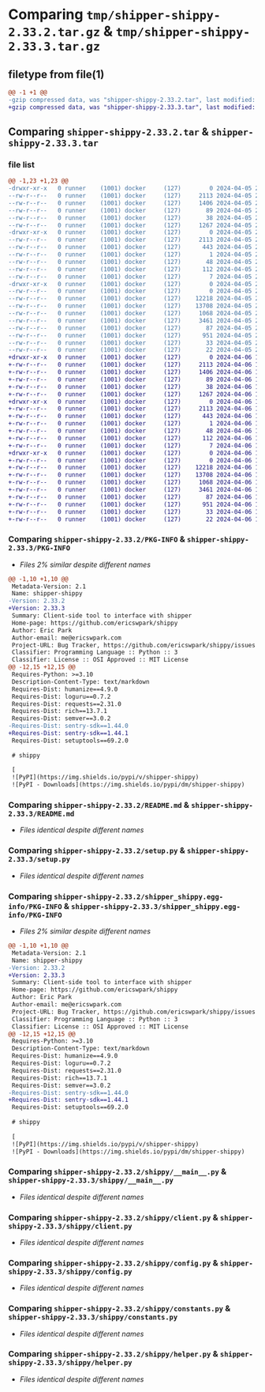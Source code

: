 # Comparing `tmp/shipper-shippy-2.33.2.tar.gz` & `tmp/shipper-shippy-2.33.3.tar.gz`

## filetype from file(1)

```diff
@@ -1 +1 @@
-gzip compressed data, was "shipper-shippy-2.33.2.tar", last modified: Fri Apr  5 20:29:57 2024, max compression
+gzip compressed data, was "shipper-shippy-2.33.3.tar", last modified: Sat Apr  6 14:34:59 2024, max compression
```

## Comparing `shipper-shippy-2.33.2.tar` & `shipper-shippy-2.33.3.tar`

### file list

```diff
@@ -1,23 +1,23 @@
-drwxr-xr-x   0 runner    (1001) docker     (127)        0 2024-04-05 20:29:57.926961 shipper-shippy-2.33.2/
--rw-r--r--   0 runner    (1001) docker     (127)     2113 2024-04-05 20:29:57.926961 shipper-shippy-2.33.2/PKG-INFO
--rw-r--r--   0 runner    (1001) docker     (127)     1406 2024-04-05 20:29:43.000000 shipper-shippy-2.33.2/README.md
--rw-r--r--   0 runner    (1001) docker     (127)       89 2024-04-05 20:29:43.000000 shipper-shippy-2.33.2/pyproject.toml
--rw-r--r--   0 runner    (1001) docker     (127)       38 2024-04-05 20:29:57.926961 shipper-shippy-2.33.2/setup.cfg
--rw-r--r--   0 runner    (1001) docker     (127)     1267 2024-04-05 20:29:43.000000 shipper-shippy-2.33.2/setup.py
-drwxr-xr-x   0 runner    (1001) docker     (127)        0 2024-04-05 20:29:57.926961 shipper-shippy-2.33.2/shipper_shippy.egg-info/
--rw-r--r--   0 runner    (1001) docker     (127)     2113 2024-04-05 20:29:57.000000 shipper-shippy-2.33.2/shipper_shippy.egg-info/PKG-INFO
--rw-r--r--   0 runner    (1001) docker     (127)      443 2024-04-05 20:29:57.000000 shipper-shippy-2.33.2/shipper_shippy.egg-info/SOURCES.txt
--rw-r--r--   0 runner    (1001) docker     (127)        1 2024-04-05 20:29:57.000000 shipper-shippy-2.33.2/shipper_shippy.egg-info/dependency_links.txt
--rw-r--r--   0 runner    (1001) docker     (127)       48 2024-04-05 20:29:57.000000 shipper-shippy-2.33.2/shipper_shippy.egg-info/entry_points.txt
--rw-r--r--   0 runner    (1001) docker     (127)      112 2024-04-05 20:29:57.000000 shipper-shippy-2.33.2/shipper_shippy.egg-info/requires.txt
--rw-r--r--   0 runner    (1001) docker     (127)        7 2024-04-05 20:29:57.000000 shipper-shippy-2.33.2/shipper_shippy.egg-info/top_level.txt
-drwxr-xr-x   0 runner    (1001) docker     (127)        0 2024-04-05 20:29:57.926961 shipper-shippy-2.33.2/shippy/
--rw-r--r--   0 runner    (1001) docker     (127)        0 2024-04-05 20:29:43.000000 shipper-shippy-2.33.2/shippy/__init__.py
--rw-r--r--   0 runner    (1001) docker     (127)    12218 2024-04-05 20:29:43.000000 shipper-shippy-2.33.2/shippy/__main__.py
--rw-r--r--   0 runner    (1001) docker     (127)    13708 2024-04-05 20:29:43.000000 shipper-shippy-2.33.2/shippy/client.py
--rw-r--r--   0 runner    (1001) docker     (127)     1068 2024-04-05 20:29:43.000000 shipper-shippy-2.33.2/shippy/config.py
--rw-r--r--   0 runner    (1001) docker     (127)     3461 2024-04-05 20:29:43.000000 shipper-shippy-2.33.2/shippy/constants.py
--rw-r--r--   0 runner    (1001) docker     (127)       87 2024-04-05 20:29:43.000000 shipper-shippy-2.33.2/shippy/exceptions.py
--rw-r--r--   0 runner    (1001) docker     (127)      951 2024-04-05 20:29:43.000000 shipper-shippy-2.33.2/shippy/helper.py
--rw-r--r--   0 runner    (1001) docker     (127)       33 2024-04-05 20:29:43.000000 shipper-shippy-2.33.2/shippy/server_compat_version.py
--rw-r--r--   0 runner    (1001) docker     (127)       22 2024-04-05 20:29:43.000000 shipper-shippy-2.33.2/shippy/version.py
+drwxr-xr-x   0 runner    (1001) docker     (127)        0 2024-04-06 14:34:59.812360 shipper-shippy-2.33.3/
+-rw-r--r--   0 runner    (1001) docker     (127)     2113 2024-04-06 14:34:59.812360 shipper-shippy-2.33.3/PKG-INFO
+-rw-r--r--   0 runner    (1001) docker     (127)     1406 2024-04-06 14:34:51.000000 shipper-shippy-2.33.3/README.md
+-rw-r--r--   0 runner    (1001) docker     (127)       89 2024-04-06 14:34:51.000000 shipper-shippy-2.33.3/pyproject.toml
+-rw-r--r--   0 runner    (1001) docker     (127)       38 2024-04-06 14:34:59.812360 shipper-shippy-2.33.3/setup.cfg
+-rw-r--r--   0 runner    (1001) docker     (127)     1267 2024-04-06 14:34:51.000000 shipper-shippy-2.33.3/setup.py
+drwxr-xr-x   0 runner    (1001) docker     (127)        0 2024-04-06 14:34:59.812360 shipper-shippy-2.33.3/shipper_shippy.egg-info/
+-rw-r--r--   0 runner    (1001) docker     (127)     2113 2024-04-06 14:34:59.000000 shipper-shippy-2.33.3/shipper_shippy.egg-info/PKG-INFO
+-rw-r--r--   0 runner    (1001) docker     (127)      443 2024-04-06 14:34:59.000000 shipper-shippy-2.33.3/shipper_shippy.egg-info/SOURCES.txt
+-rw-r--r--   0 runner    (1001) docker     (127)        1 2024-04-06 14:34:59.000000 shipper-shippy-2.33.3/shipper_shippy.egg-info/dependency_links.txt
+-rw-r--r--   0 runner    (1001) docker     (127)       48 2024-04-06 14:34:59.000000 shipper-shippy-2.33.3/shipper_shippy.egg-info/entry_points.txt
+-rw-r--r--   0 runner    (1001) docker     (127)      112 2024-04-06 14:34:59.000000 shipper-shippy-2.33.3/shipper_shippy.egg-info/requires.txt
+-rw-r--r--   0 runner    (1001) docker     (127)        7 2024-04-06 14:34:59.000000 shipper-shippy-2.33.3/shipper_shippy.egg-info/top_level.txt
+drwxr-xr-x   0 runner    (1001) docker     (127)        0 2024-04-06 14:34:59.812360 shipper-shippy-2.33.3/shippy/
+-rw-r--r--   0 runner    (1001) docker     (127)        0 2024-04-06 14:34:51.000000 shipper-shippy-2.33.3/shippy/__init__.py
+-rw-r--r--   0 runner    (1001) docker     (127)    12218 2024-04-06 14:34:51.000000 shipper-shippy-2.33.3/shippy/__main__.py
+-rw-r--r--   0 runner    (1001) docker     (127)    13708 2024-04-06 14:34:51.000000 shipper-shippy-2.33.3/shippy/client.py
+-rw-r--r--   0 runner    (1001) docker     (127)     1068 2024-04-06 14:34:51.000000 shipper-shippy-2.33.3/shippy/config.py
+-rw-r--r--   0 runner    (1001) docker     (127)     3461 2024-04-06 14:34:51.000000 shipper-shippy-2.33.3/shippy/constants.py
+-rw-r--r--   0 runner    (1001) docker     (127)       87 2024-04-06 14:34:51.000000 shipper-shippy-2.33.3/shippy/exceptions.py
+-rw-r--r--   0 runner    (1001) docker     (127)      951 2024-04-06 14:34:51.000000 shipper-shippy-2.33.3/shippy/helper.py
+-rw-r--r--   0 runner    (1001) docker     (127)       33 2024-04-06 14:34:51.000000 shipper-shippy-2.33.3/shippy/server_compat_version.py
+-rw-r--r--   0 runner    (1001) docker     (127)       22 2024-04-06 14:34:51.000000 shipper-shippy-2.33.3/shippy/version.py
```

### Comparing `shipper-shippy-2.33.2/PKG-INFO` & `shipper-shippy-2.33.3/PKG-INFO`

 * *Files 2% similar despite different names*

```diff
@@ -1,10 +1,10 @@
 Metadata-Version: 2.1
 Name: shipper-shippy
-Version: 2.33.2
+Version: 2.33.3
 Summary: Client-side tool to interface with shipper
 Home-page: https://github.com/ericswpark/shippy
 Author: Eric Park
 Author-email: me@ericswpark.com
 Project-URL: Bug Tracker, https://github.com/ericswpark/shippy/issues
 Classifier: Programming Language :: Python :: 3
 Classifier: License :: OSI Approved :: MIT License
@@ -12,15 +12,15 @@
 Requires-Python: >=3.10
 Description-Content-Type: text/markdown
 Requires-Dist: humanize==4.9.0
 Requires-Dist: loguru==0.7.2
 Requires-Dist: requests==2.31.0
 Requires-Dist: rich==13.7.1
 Requires-Dist: semver==3.0.2
-Requires-Dist: sentry-sdk==1.44.0
+Requires-Dist: sentry-sdk==1.44.1
 Requires-Dist: setuptools==69.2.0
 
 # shippy
 
 [
 ![PyPI](https://img.shields.io/pypi/v/shipper-shippy)
 ![PyPI - Downloads](https://img.shields.io/pypi/dm/shipper-shippy)
```

### Comparing `shipper-shippy-2.33.2/README.md` & `shipper-shippy-2.33.3/README.md`

 * *Files identical despite different names*

### Comparing `shipper-shippy-2.33.2/setup.py` & `shipper-shippy-2.33.3/setup.py`

 * *Files identical despite different names*

### Comparing `shipper-shippy-2.33.2/shipper_shippy.egg-info/PKG-INFO` & `shipper-shippy-2.33.3/shipper_shippy.egg-info/PKG-INFO`

 * *Files 2% similar despite different names*

```diff
@@ -1,10 +1,10 @@
 Metadata-Version: 2.1
 Name: shipper-shippy
-Version: 2.33.2
+Version: 2.33.3
 Summary: Client-side tool to interface with shipper
 Home-page: https://github.com/ericswpark/shippy
 Author: Eric Park
 Author-email: me@ericswpark.com
 Project-URL: Bug Tracker, https://github.com/ericswpark/shippy/issues
 Classifier: Programming Language :: Python :: 3
 Classifier: License :: OSI Approved :: MIT License
@@ -12,15 +12,15 @@
 Requires-Python: >=3.10
 Description-Content-Type: text/markdown
 Requires-Dist: humanize==4.9.0
 Requires-Dist: loguru==0.7.2
 Requires-Dist: requests==2.31.0
 Requires-Dist: rich==13.7.1
 Requires-Dist: semver==3.0.2
-Requires-Dist: sentry-sdk==1.44.0
+Requires-Dist: sentry-sdk==1.44.1
 Requires-Dist: setuptools==69.2.0
 
 # shippy
 
 [
 ![PyPI](https://img.shields.io/pypi/v/shipper-shippy)
 ![PyPI - Downloads](https://img.shields.io/pypi/dm/shipper-shippy)
```

### Comparing `shipper-shippy-2.33.2/shippy/__main__.py` & `shipper-shippy-2.33.3/shippy/__main__.py`

 * *Files identical despite different names*

### Comparing `shipper-shippy-2.33.2/shippy/client.py` & `shipper-shippy-2.33.3/shippy/client.py`

 * *Files identical despite different names*

### Comparing `shipper-shippy-2.33.2/shippy/config.py` & `shipper-shippy-2.33.3/shippy/config.py`

 * *Files identical despite different names*

### Comparing `shipper-shippy-2.33.2/shippy/constants.py` & `shipper-shippy-2.33.3/shippy/constants.py`

 * *Files identical despite different names*

### Comparing `shipper-shippy-2.33.2/shippy/helper.py` & `shipper-shippy-2.33.3/shippy/helper.py`

 * *Files identical despite different names*

